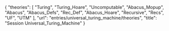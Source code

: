 {
    "theories": [
        "Turing",
        "Turing_Hoare",
        "Uncomputable",
        "Abacus_Mopup",
        "Abacus",
        "Abacus_Defs",
        "Rec_Def",
        "Abacus_Hoare",
        "Recursive",
        "Recs",
        "UF",
        "UTM"
    ],
    "url": "entries/universal_turing_machine/theories",
    "title": "Session Universal_Turing_Machine"
}
